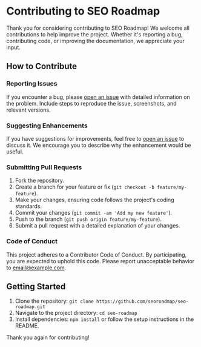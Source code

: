 # Contributing to SEO Roadmap

Thank you for considering contributing to SEO Roadmap! We welcome all contributions to help improve the project. Whether it's reporting a bug, contributing code, or improving the documentation, we appreciate your input.

## How to Contribute

### Reporting Issues
If you encounter a bug, please [open an issue](https://github.com/seoroadmap/seo-roadmap/issues) with detailed information on the problem. Include steps to reproduce the issue, screenshots, and relevant versions.

### Suggesting Enhancements
If you have suggestions for improvements, feel free to [open an issue](https://github.com/seoroadmap/seo-roadmap/issues) to discuss it. We encourage you to describe why the enhancement would be useful.

### Submitting Pull Requests
1. Fork the repository.
2. Create a branch for your feature or fix (`git checkout -b feature/my-feature`).
3. Make your changes, ensuring code follows the project's coding standards.
4. Commit your changes (`git commit -am 'Add my new feature'`).
5. Push to the branch (`git push origin feature/my-feature`).
6. Submit a pull request with a detailed explanation of your changes.

### Code of Conduct
This project adheres to a Contributor Code of Conduct. By participating, you are expected to uphold this code. Please report unacceptable behavior to [email@example.com](mailto:email@example.com).

## Getting Started
1. Clone the repository: `git clone https://github.com/seoroadmap/seo-roadmap.git`
2. Navigate to the project directory: `cd seo-roadmap`
3. Install dependencies: `npm install` or follow the setup instructions in the README.

Thank you again for contributing!
